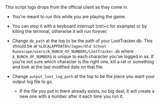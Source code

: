 This script logs drops from the official client as they come in.

- You're meant to run this while you are playing the game.

- You can stop it with a keyboard interrupt (ctrl+c for example) or by killing the terminal, otherwise it will run forever.

- Change `db_path` at the top to be the path of your LootTracker.db. This should be at `%LOCALAPPDATA%/Jagex/Old School Runescape/users/A_BUNCH_OF_NUMBERS/LootTracker.db` where `A_BUNCH_OF_NUMBERS` is unique to each character you've logged in as. If you're not sure which character is the right one, kill a rat or something and look at the last modified date on that file.

- Change `output_loot_log_path` at the top to be the place you want your output log file to go.
  - If the file you put in there already exists, no big deal, it will create a new one with a number after it each time you run it.
